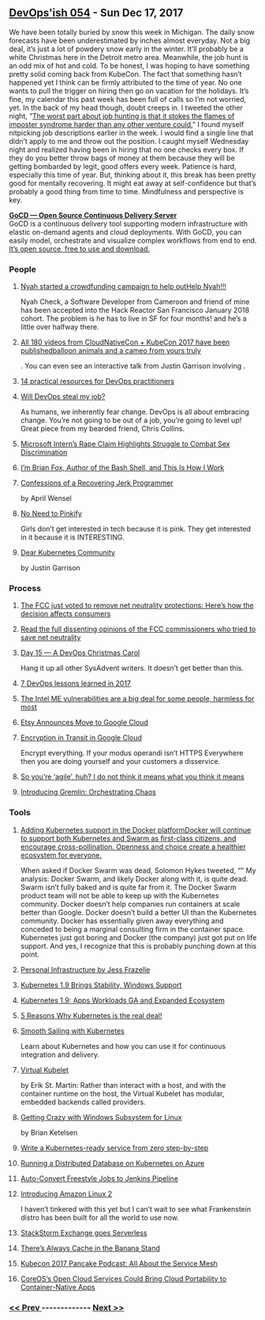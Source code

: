 ## [DevOps'ish 054](https://devopsish.com/054) - Sun Dec 17, 2017

We have been totally buried by snow this week in Michigan. The daily snow forecasts have been underestimated by inches almost everyday. Not a big deal, it’s just a lot of powdery snow early in the winter. It’ll probably be a white Christmas here in the Detroit metro area. Meanwhile, the job hunt is an odd mix of hot and cold. To be honest, I was hoping to have something pretty solid coming back from KubeCon. The fact that something hasn’t happened yet I think can be firmly attributed to the time of year. No one wants to pull the trigger on hiring then go on vacation for the holidays. It’s fine, my calendar this past week has been full of calls so I’m not worried, yet. In the back of my head though, doubt creeps in. I tweeted the other night, “<a href="https://twitter.com/ChrisShort/status/941519683525791744">The worst part about job hunting is that it stokes the flames of imposter syndrome harder than any other venture could.</a>” I found myself nitpicking job descriptions earlier in the week. I would find a single line that didn’t apply to me and throw out the position. I caught myself Wednesday night and realized having been in hiring that no one checks every box. If they do you better throw bags of money at them because they will be getting bombarded by legit, good offers every week. Patience is hard, especially this time of year. But, thinking about it, this break has been pretty good for mentally recovering. It might eat away at self-confidence but that’s probably a good thing from time to time. Mindfulness and perspective is key.

<a href="https://devopsish.us14.list-manage.com/track/click?u=631fcd11ad2a643d08035c221&amp;id=5a1471dfb5&amp;e=7cc492dc98"><strong>GoCD — Open Source Continuous Delivery Server</strong></a><br/>GoCD is a continuous delivery tool supporting modern infrastructure with elastic on-demand agents and cloud deployments. With GoCD, you can easily model, orchestrate and visualize complex workflows from end to end. <a href="https://devopsish.us14.list-manage.com/track/click?u=631fcd11ad2a643d08035c221&amp;id=3133731028&amp;e=7cc492dc98">It’s open source, free to use and download.</a>

### People

1. [Nyah started a crowdfunding campaign to help outHelp Nyah!!!](https://www.generosity.com/education-fundraising/hack-reactor-sf-sponsorship)

    Nyah Check, a Software Developer from Cameroon and friend of mine has been accepted into the Hack Reactor San Francisco January 2018 cohort. The problem is he has to live in SF for four months!  and he’s a little over halfway there.
1. [All 180 videos from CloudNativeCon + KubeCon 2017 have been publishedballoon animals and a cameo from yours truly](https://www.youtube.com/watch?v=Z3aBWkNXnhw&list=PLj6h78yzYM2P-3-xqvmWaZbbI1sW-ulZb)

    . You can even see an interactive talk from Justin Garrison involving .
1. [14 practical resources for DevOps practitioners](https://opensource.com/article/17/12/devops-reads)

    
1. [Will DevOps steal my job?](https://opensource.com/article/17/12/will-devops-steal-my-job)

    As humans, we inherently fear change. DevOps is all about embracing change. You’re not going to be out of a job, you’re going to level up! Great piece from my bearded friend, Chris Collins.
1. [Microsoft Intern’s Rape Claim Highlights Struggle to Combat Sex Discrimination](https://www.bloomberg.com/news/articles/2017-12-14/microsoft-intern-s-rape-claim-highlights-struggle-to-combat-sex-discrimination)

    
1. [I’m Brian Fox, Author of the Bash Shell, and This Is How I Work](https://lifehacker.com/im-brian-fox-author-of-the-bash-shell-and-this-is-how-1820510600)

    
1. [Confessions of a Recovering Jerk Programmer](https://medium.com/compassionate-coding/confessions-of-a-recovering-jerk-programmer-b9d531a05ea9?source=userActivityShare-459b2bcd8b13-1513222941)

    by April Wensel
1. [No Need to Pinkify](https://code.likeagirl.io/no-need-to-pinkify-c5609faf6f7f?source=userActivityShare-459b2bcd8b13-1513222905)

     Girls don’t get interested in tech because it is pink. They get interested in it because it is INTERESTING.
1. [Dear Kubernetes Community](https://medium.com/@rothgar/dear-kubernetes-community-e51cbaabd419)

    by Justin Garrison
### Process

1. [The FCC just voted to remove net neutrality protections: Here’s how the decision affects consumers](https://apple.news/Ar_baFELRTdKTpKjCeU4PIw)

    
1. [Read the full dissenting opinions of the FCC commissioners who tried to save net neutrality](https://apple.news/ANJBzWFMbRqatDEqp9KDatg)

    
1. [Day 15 — A DevOps Christmas Carol](https://sysadvent.blogspot.com/2017/12/day-15-devops-christmas-carol.html)

     Hang it up all other SysAdvent writers. It doesn’t get better than this.
1. [7 DevOps lessons learned in 2017](https://enterprisersproject.com/article/2017/12/7-devops-lessons-learned-2017)

    
1. [The Intel ME vulnerabilities are a big deal for some people, harmless for most](https://mjg59.dreamwidth.org/49788.html)

    
1. [Etsy Announces Move to Google Cloud](https://investors.etsy.com/news-and-events/press-releases/2017/12-14-2017-130416690)

    
1. [Encryption in Transit in Google Cloud](https://cloud.google.com/security/encryption-in-transit/)

     Encrypt everything. If your modus operandi isn’t HTTPS Everywhere then you are doing yourself and your customers a disservice.
1. [So you’re ‘agile’, huh? I do not think it means what you think it means](http://www.theregister.co.uk/2017/12/11/you_say_you_are_doing_devops/)

    
1. [Introducing Gremlin: Orchestrating Chaos](https://blog.gremlin.com/introducing-gremlin-orchestrating-chaos-b137b74f2371)

    
### Tools

1. [Adding Kubernetes support in the Docker platformDocker will continue to support both Kubernetes and Swarm as first-class citizens, and encourage cross-pollination. Openness and choice create a healthier ecosystem for everyone.](https://www.docker.com/kubernetes)

     When asked if Docker Swarm was dead, Solomon Hykes tweeted, “” My analysis: Docker Swarm, and likely Docker along with it, is quite dead. Swarm isn’t fully baked and is quite far from it. The Docker Swarm product team will not be able to keep up with the Kubernetes community. Docker doesn’t help companies run containers at scale better than Google. Docker doesn’t build a better UI than the Kubernetes community. Docker has essentially given away everything and conceded to being a marginal consulting firm in the container space. Kubernetes just got boring and Docker (the company) just got put on life support. And yes, I recognize that this is probably punching down at this point.
1. [Personal Infrastructure by Jess Frazelle](https://blog.jessfraz.com/post/personal-infrastructure/)

    
1. [Kubernetes 1.9 Brings Stability, Windows Support](https://thenewstack.io/kubernetes-1-9-brings-stability-windows-support/)

    
1. [Kubernetes 1.9: Apps Workloads GA and Expanded Ecosystem](http://blog.kubernetes.io/2017/12/kubernetes-19-workloads-expanded-ecosystem.html)

    
1. [5 Reasons Why Kubernetes is the real deal!](https://www.linkedin.com/pulse/5-reasons-why-kubernetes-real-deal-nicolas-neela-jacques)

    
1. [Smooth Sailing with Kubernetes](https://cloud.google.com/kubernetes-engine/kubernetes-comic/)

     Learn about Kubernetes and how you can use it for continuous integration and delivery.
1. [Virtual Kubelet](https://erikstmartin.com/post/virtual-kubelet/)

    by Erik St. Martin: Rather than interact with a host, and with the container runtime on the host, the Virtual Kubelet has modular, embedded backends called providers.
1. [Getting Crazy with Windows Subsystem for Linux](https://brianketelsen.com/getting-crazy-with-windows-subsystem-for-linux/?utm=none-twitter-bketelsen)

    by Brian Ketelsen
1. [Write a Kubernetes-ready service from zero step-by-step](https://blog.gopheracademy.com/advent-2017/kubernetes-ready-service/)

    
1. [Running a Distributed Database on Kubernetes on Azure](https://lenadroid.github.io/posts/stateful-sets-kubernetes-azure.html)

    
1. [Auto-Convert Freestyle Jobs to Jenkins Pipeline](https://jenkins.io/blog/2017/12/15/auto-convert-freestyle-jenkins-jobs-to-coded-pipeline/)

    
1. [Introducing Amazon Linux 2](https://aws.amazon.com/about-aws/whats-new/2017/12/introducing-amazon-linux-2/)

     I haven’t tinkered with this yet but I can’t wait to see what Frankenstein distro has been built for all the world to use now.
1. [StackStorm Exchange goes Serverless](https://stackstorm.com/2017/12/14/stackstorm-exchange-goes-serverless/)

    
1. [There’s Always Cache in the Banana Stand](https://blog.cloudflare.com/theres-always-cache-in-the-banana-stand/)

    
1. [Kubecon 2017 Pancake Podcast: All About the Service Mesh](https://thenewstack.io/kubecon-2017-pancake-podcast-service-mesh/)

    
1. [CoreOS’s Open Cloud Services Could Bring Cloud Portability to Container-Native Apps](https://thenewstack.io/coreos-open-cloud-services/)

    

### [ << Prev ](sreweekly-53.md) ------------- [ Next >> ](sreweekly-55.md)